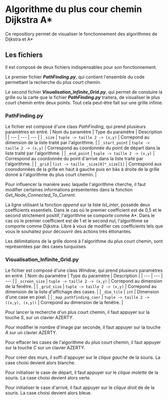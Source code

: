# Algorithme du plus cour chemin Dijkstra A*
 Ce repositiory permet de visualiser le fonctionnement des algorithmes de Dijkstra et A*
## Les fichiers
 Il est composé de deux fichiers indispensables pour son fonctionnement.
 
 Le premier fichier ***PathFinding.py***, qui contient l'ensemble du code permettant la recherche du plus court chemin.

 Le second fichier ***Visualisation_Infinite_Grid.py***, qui permet de constuire la grille ou la carte que le fichier ***PathFinding.py*** traitera, de visualiser le plus court chemin entre deux points. Tout cela peut-être fait sur une grille infinie.
### PathFinding.py
 Le fichier est composé d'une class *PathFinding*, qui prend plusieurs paramètres en entré.
 | Nom du paramètre | Type du paramètre | Description |
 | --- | --- | --- |
 | `_size` | `tuple -> taille 2 -> (x,y)` | Correpond au dimension de la liste traité par l'algorithme. |
 | `_start_point` | `tuple -> taille 2 -> (x,y)` | Correspond au coordonnée du point de départ dans la liste traité par l'algorithme. |
 | `_end_point` | `tuple -> taille 2 -> (x,y)` | Correspond au coordonnée du point d'arrivé dans la liste traité par l'algorithme. |
 | `_grid` | `list -> taille _size[0]*_size[1]` | Correspond aux coorodonnées de la grille en haut à gauche puis en bàs à droite de la grille donné à l'algorithme du plus court chemin. |

 Pour influencer la manière avec laquelle l'algorithme cherche, il faut modifier certaines informations présententes dans la fonction *Get_Node_Connected_To_Current*.

 La ligne utilisant la fonction *append* sur la liste *lst_inter*, possède deux coefficients essentiels. Dans le cas où le premier coefficient est de 0,5 et le second strictement positif, l'algorithme se comporte comme A*. Dans le cas où le premier coefficient est de 1 et le second nul, l'algorithme se comporte comme Dijkstra. Libre à vous de modifier ces coefficients tels que vous le souhaitez pour découvrir des actions très éttonantes.

 Les délimitations de la grille donné à l'algorithme du plus court chemin, sont représentées par des cases turquoises
 
### Visualisation_Infinite_Grid.py
 Le fichier est composé d'une class *Window*, qui prend plusieurs paramètres en entré.
 | Nom du paramètre | Type du paramètre | Description |
 | --- | --- | --- |
 | `_screen_size` | `tuple -> taille 2 -> (x,y)` | Correpond au dimension de la fenêtre. |
 | `_grid_size` | `tuple -> taille 2 -> (x,y)` | Correpond au dimension de la liste d'affichage des cases. |
 | `_dim_tile` | `int` | Dimension d'une case en pixel. |
 | `_map_pathfinding_coor` | `tuple -> taille 2 -> ((x,y), (x,y))` | Correpond au dimension de la fenêtre. |

 Pour lancer la recherche d'un plus court chemin, il faut appuyer sur la touche *S*, sur un clavier AZERTY.

 Pour modifier le nombre d'image par seconde, il faut appuyer sur la touche *A* sur un clavier AZERTY.
 
 Pour effacer les cases de l'algorithme du plus court chemin, il faut appuyer sur la touche *C* sur un clavier AZERTY.
 
 Pour créer des murs, il suffi d'appuyer sur le *clique gauche* de la souris. La case choisi devient alors blanche.

 Pour initialiser le case de départ, il faut appuyer sur le *clique molette*  de la souris. La case choisi devient alors verte.

 Pour initialiser le case d'arrivé, il faut appuyer sur le *clique droit* de de la souris. La case choisi devient alors bleue.

 
